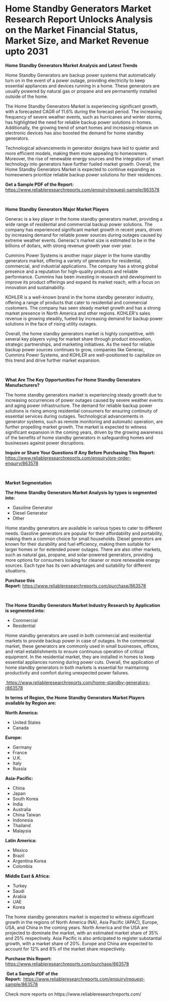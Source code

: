 <p><h1>Home Standby Generators Market Research Report Unlocks Analysis on the Market Financial Status, Market Size, and Market Revenue upto 2031</h1></p><p><strong>Home Standby Generators Market Analysis and Latest Trends</strong></p>
<p><p>Home Standby Generators are backup power systems that automatically turn on in the event of a power outage, providing electricity to keep essential appliances and devices running in a home. These generators are usually powered by natural gas or propane and are permanently installed outside of the home.</p><p>The Home Standby Generators Market is experiencing significant growth, with a forecasted CAGR of 11.6% during the forecast period. The increasing frequency of severe weather events, such as hurricanes and winter storms, has highlighted the need for reliable backup power solutions in homes. Additionally, the growing trend of smart homes and increasing reliance on electronic devices has also boosted the demand for home standby generators.</p><p>Technological advancements in generator designs have led to quieter and more efficient models, making them more appealing to homeowners. Moreover, the rise of renewable energy sources and the integration of smart technology into generators have further fueled market growth. Overall, the Home Standby Generators Market is expected to continue expanding as homeowners prioritize reliable backup power solutions for their residences.</p></p>
<p><strong>Get a Sample PDF of the Report:&nbsp;</strong> <a href="https://www.reliableresearchreports.com/enquiry/request-sample/863578">https://www.reliableresearchreports.com/enquiry/request-sample/863578</a></p>
<p>&nbsp;</p>
<p><strong>Home Standby Generators Major Market Players</strong></p>
<p><p>Generac is a key player in the home standby generators market, providing a wide range of residential and commercial backup power solutions. The company has experienced significant market growth in recent years, driven by increasing demand for reliable power sources during outages caused by extreme weather events. Generac's market size is estimated to be in the billions of dollars, with strong revenue growth year over year.</p><p>Cummins Power Systems is another major player in the home standby generators market, offering a variety of generators for residential, commercial, and industrial applications. The company has a strong global presence and a reputation for high-quality products and reliable performance. Cummins has been investing in research and development to improve its product offerings and expand its market reach, with a focus on innovation and sustainability.</p><p>KOHLER is a well-known brand in the home standby generator industry, offering a range of products that cater to residential and commercial customers. The company has seen steady market growth and has a strong market presence in North America and other regions. KOHLER's sales revenue is growing steadily, fueled by increasing demand for backup power solutions in the face of rising utility outages.</p><p>Overall, the home standby generators market is highly competitive, with several key players vying for market share through product innovation, strategic partnerships, and marketing initiatives. As the need for reliable backup power sources continues to grow, companies like Generac, Cummins Power Systems, and KOHLER are well-positioned to capitalize on this trend and drive further market expansion.</p></p>
<p>&nbsp;</p>
<p><strong>What Are The Key Opportunities For Home Standby Generators Manufacturers?</strong></p>
<p><p>The home standby generators market is experiencing steady growth due to increasing occurrences of power outages caused by severe weather events and aging power infrastructure. The demand for reliable backup power solutions is rising among residential consumers for ensuring continuity of essential services during outages. Technological advancements in generator systems, such as remote monitoring and automatic operation, are further propelling market growth. The market is expected to witness significant expansion in the coming years, driven by the growing awareness of the benefits of home standby generators in safeguarding homes and businesses against power disruptions.</p></p>
<p><strong>Inquire or Share Your Questions If Any Before Purchasing This Report:</strong> <a href="https://www.reliableresearchreports.com/enquiry/pre-order-enquiry/863578">https://www.reliableresearchreports.com/enquiry/pre-order-enquiry/863578</a></p>
<p>&nbsp;</p>
<p><strong>Market Segmentation</strong></p>
<p><strong>The Home Standby Generators Market Analysis by types is segmented into:</strong></p>
<p><ul><li>Gasoline Generator</li><li>Diesel Generator</li><li>Other</li></ul></p>
<p><p>Home standby generators are available in various types to cater to different needs. Gasoline generators are popular for their affordability and portability, making them a common choice for small households. Diesel generators are known for their durability and fuel efficiency, making them suitable for larger homes or for extended power outages. There are also other markets, such as natural gas, propane, and solar-powered generators, providing more options for consumers looking for cleaner or more renewable energy sources. Each type has its own advantages and suitability for different situations.</p></p>
<p><strong>Purchase this Report:&nbsp;</strong><a href="https://www.reliableresearchreports.com/purchase/863578">https://www.reliableresearchreports.com/purchase/863578</a></p>
<p>&nbsp;</p>
<p><strong>The Home Standby Generators Market Industry Research by Application is segmented into:</strong></p>
<p><ul><li>Commercial</li><li>Residential</li></ul></p>
<p><p>Home standby generators are used in both commercial and residential markets to provide backup power in case of outages. In the commercial market, these generators are commonly used in small businesses, offices, and retail establishments to ensure continuous operation of critical equipment. In the residential market, they are installed in homes to keep essential appliances running during power cuts. Overall, the application of home standby generators in both markets is essential for maintaining productivity and comfort during unexpected power failures.</p></p>
<p><a href="https://www.reliableresearchreports.com/home-standby-generators-r863578">&nbsp;https://www.reliableresearchreports.com/home-standby-generators-r863578</a></p>
<p><strong>In terms of Region, the Home Standby Generators Market Players available by Region are:</strong></p>
<p>
    <p> <strong> North America: </strong>
        <ul>
            <li>United States</li>
            <li>Canada</li>
        </ul>
        </p> 
    <p> <strong> Europe: </strong>
        <ul>
            <li>Germany</li>
            <li>France</li>
            <li>U.K.</li>
            <li>Italy</li>
            <li>Russia</li>
        </ul>
        </p> 
    <p> <strong> Asia-Pacific: </strong>
        <ul>
            <li>China</li>
            <li>Japan</li>
            <li>South Korea</li>
            <li>India</li>
            <li>Australia</li>
            <li>China Taiwan</li>
            <li>Indonesia</li>
            <li>Thailand</li>
            <li>Malaysia</li>
        </ul>
        </p> 
    <p> <strong> Latin America: </strong>
        <ul>
            <li>Mexico</li>
            <li>Brazil</li>
            <li>Argentina Korea</li>
            <li>Colombia</li>
        </ul>
        </p> 
    <p> <strong> Middle East & Africa: </strong>
        <ul>
            <li>Turkey</li>
            <li>Saudi</li>
            <li>Arabia</li>
            <li>UAE</li>
            <li>Korea</li>
        </ul>
    </p>
    </p>
<p><p>The home standby generators market is expected to witness significant growth in the regions of North America (NA), Asia Pacific (APAC), Europe, USA, and China in the coming years. North America and the USA are projected to dominate the market, with an estimated market share of 35% and 25% respectively. Asia Pacific is also anticipated to register substantial growth, with a market share of 20%. Europe and China are expected to account for 12% and 8% of the market share respectively.</p></p>
<p><strong>Purchase this Report: </strong><a href="https://www.reliableresearchreports.com/purchase/863578">https://www.reliableresearchreports.com/purchase/863578</a></p>
<p>&nbsp;<strong>Get a Sample PDF of the Report:&nbsp;&nbsp;</strong><a href="https://www.reliableresearchreports.com/enquiry/request-sample/863578">https://www.reliableresearchreports.com/enquiry/request-sample/863578</a></p>
<p><strong></strong></p>
<p>Check more reports on https://www.reliableresearchreports.com/</p>
